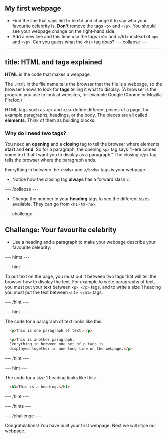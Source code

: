 ## My first webpage

+ Find the line that says `Hello World` and change it to say who your favourite celebrity is. **Don't** remove the tags `<p>` and `</p>`. You should see your webpage change on the right-hand side.
+ Add a new line and this time use the tags `<h1>` and `</h1>` instead of `<p>` and `</p>`. Can you guess what the `<h1>` tag does?
--- collapse ---
---
title: HTML and tags explained
---
**HTML** is the code that makes a webpage.

The `.html` in the file name tells the browser that the file is a webpage, so the browser knows to look for **tags** telling it what to display. (A browser is the program you use to look at websites, for example Google Chrome or Mozilla Firefox.)

HTML tags such as `<p>` and `</p>` define different pieces of a page, for example paragraphs, headings, or the body. The pieces are all called **elements**. Think of them as building blocks.

### Why do I need two tags? 
You need an **opening** and a **closing** tag to tell the browser where elements **start** and **end**. So for a paragraph, the opening `<p>` tag says "Here comes some text that I want you to display as a paragraph." The closing `</p>` tag tells the browser where the paragraph ends. 

Everything in between the `<body>` and `</body>` tags is your webpage. 

- Notice how the closing tag **always** has a forward slash `/`.
  
--- /collapse ---
+ Change the number in your **heading** tags to see the different sizes available. They can go from `<h1>` to `<h6>`.

--- challenge ---

## Challenge: Your favourite celebrity

+ Use a heading and a paragraph to make your webpage describe your favourite celebrity.

--- hints ---

--- hint ---

To put text on the page, you must put it between two tags that will tell the browser how to display the text. For example to write paragraphs of text, you must put your text between `<p> </p>` tags, and to write a size 1 heading you must put the text between `<h1> </h1>` tags.

--- /hint ---

--- hint ---

The code for a paragraph of text looks like this:

```html
  <p>This is one paragraph of text.</p>

  <p>This is another paragraph.
  Everything in between one set of p tags is 
  displayed together in one long line on the webpage.</p>
```

--- /hint ---

--- hint ---

The code for a size 1 heading looks like this:

```html
  <h1>This is a heading.</h1>
```

--- /hint ---

--- /hints ---

--- /challenge ---

Congratulations! You have built your first webpage. Next we will style our webpage.